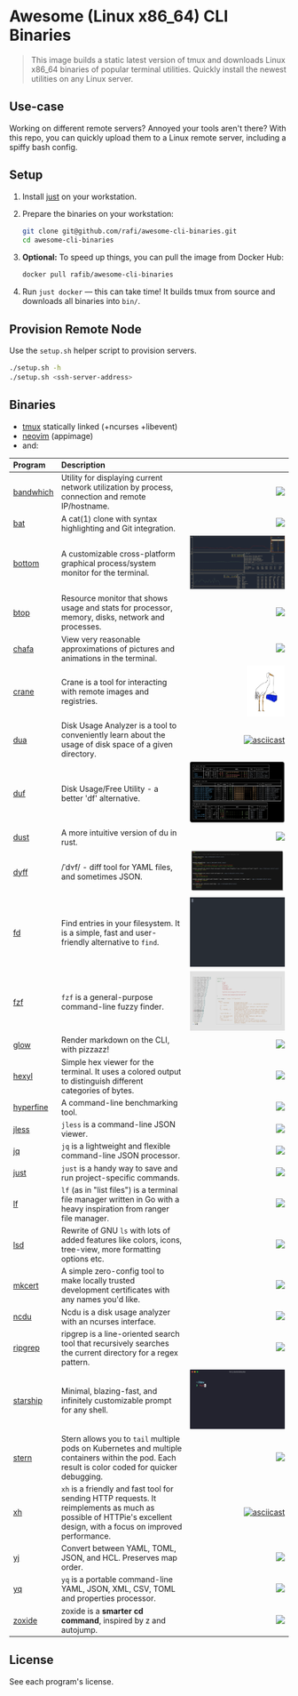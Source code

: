 # Awesome (Linux x86_64) CLI Binaries

> This image builds a static latest version of tmux and downloads Linux x86_64
> binaries of popular terminal utilities. Quickly install the newest utilities
> on any Linux server.

## Use-case

Working on different remote servers? Annoyed your tools aren't there? With
this repo, you can quickly upload them to a Linux remote server, including
a spiffy bash config.

## Setup

1. Install [just](https://github.com/casey/just) on your workstation.

1. Prepare the binaries on your workstation:

    ```sh
    git clone git@github.com/rafi/awesome-cli-binaries.git
    cd awesome-cli-binaries
    ```

1. **Optional:** To speed up things, you can pull the image from Docker Hub:

    ```sh
    docker pull rafib/awesome-cli-binaries
    ```

1. Run `just docker` — this can take time! It builds tmux from source and
   downloads all binaries into `bin/`.

## Provision Remote Node

Use the `setup.sh` helper script to provision servers.

```sh
./setup.sh -h
./setup.sh <ssh-server-address>
```

## Binaries

- [tmux] statically linked (+ncurses +libevent)
- [neovim] (appimage)
- and:

| Program       | Description   |             |
|:------------- |:------------- | -----------:|
| [bandwhich]   | Utility for displaying current network utilization by process, connection and remote IP/hostname. | <img src="https://raw.githubusercontent.com/imsnif/bandwhich/main/demo.gif" /> |
| [bat]         | A cat(1) clone with syntax highlighting and Git integration. | <img src="https://imgur.com/rGsdnDe.png" /> |
| [bottom]      | A customizable cross-platform graphical process/system monitor for the terminal. | <img src="https://raw.githubusercontent.com/ClementTsang/bottom/master/assets/demo.gif" /> |
| [btop]        | Resource monitor that shows usage and stats for processor, memory, disks, network and processes. | <img src="https://raw.githubusercontent.com/aristocratos/btop/main/Img/normal.png" /> |
| [chafa]       | View very reasonable approximations of pictures and animations in the terminal. | <img src="https://hpjansson.org/chafa/gallery/maru-geneve-240-rgb.png" width="60%" /> |
| [crane]       | Crane is a tool for interacting with remote images and registries. | <img src="https://raw.githubusercontent.com/google/go-containerregistry/main/images/crane.png" width="40%" /> |
| [dua]         | Disk Usage Analyzer is a tool to conveniently learn about the usage of disk space of a given directory. | [![asciicast](https://asciinema.org/a/316444.svg)](https://asciinema.org/a/316444) |
| [duf]         | Disk Usage/Free Utility - a better 'df' alternative. | <img src="https://raw.githubusercontent.com/muesli/duf/master/duf.png" /> |
| [dust]        | A more intuitive version of du in rust. | <img src="https://raw.githubusercontent.com/bootandy/dust/master/media/snap.png" /> |
| [dyff]        | /ˈdʏf/ - diff tool for YAML files, and sometimes JSON. | <img src="https://raw.githubusercontent.com/homeport/dyff/main/.docs/dyff-between-kubectl-diff.png" /> |
| [fd]          | Find entries in your filesystem. It is a simple, fast and user-friendly alternative to `find`. | <img src="https://raw.githubusercontent.com/sharkdp/fd/master/doc/screencast.svg" /> |
| [fzf]         | `fzf` is a general-purpose command-line fuzzy finder. | <img src="https://raw.githubusercontent.com/junegunn/i/master/fzf-preview.png" /> |
| [glow]        | Render markdown on the CLI, with pizzazz! | <img src="https://stuff.charm.sh/glow/glow-1.3-trailer-github.gif" /> |
| [hexyl]       | Simple hex viewer for the terminal. It uses a colored output to distinguish different categories of bytes. | <img src="https://i.imgur.com/MWO9uSL.png" /> |
| [hyperfine]   | A command-line benchmarking tool. | <img src="https://i.imgur.com/z19OYxE.gif" /> |
| [jless]       | `jless` is a command-line JSON viewer. | <img src="https://jless.io/assets/jless-recording.gif" /> |
| [jq]          | `jq` is a lightweight and flexible command-line JSON processor. | <img src="https://stedolan.github.io/jq/jq.png" width="40%" /> |
| [just]        | `just` is a handy way to save and run project-specific commands. | <img src="https://raw.githubusercontent.com/casey/just/master/screenshot.png" /> |
| [lf]          | `lf` (as in "list files") is a terminal file manager written in Go with a heavy inspiration from ranger file manager. | <img src="http://i.imgur.com/p95xzUj.png" /> |
| [lsd]         | Rewrite of GNU `ls` with lots of added features like colors, icons, tree-view, more formatting options etc. | <img src="https://raw.githubusercontent.com/Peltoche/lsd/assets/screen_lsd.png" /> |
| [mkcert]      | A simple zero-config tool to make locally trusted development certificates with any names you'd like. | <img src="https://user-images.githubusercontent.com/1225294/51066373-96d4aa80-15be-11e9-91e2-f4e44a3a4458.png" /> |
| [ncdu]        | Ncdu is a disk usage analyzer with an ncurses interface. | <img src="https://dev.yorhel.nl/img/ncdudone-2.png" /> |
| [ripgrep]     | ripgrep is a line-oriented search tool that recursively searches the current directory for a regex pattern. | <img src="https://burntsushi.net/stuff/ripgrep1.png" /> |
| [starship]    | Minimal, blazing-fast, and infinitely customizable prompt for any shell. | <img src="https://raw.githubusercontent.com/starship/starship/master/media/demo.gif" /> |
| [stern]       | Stern allows you to `tail` multiple pods on Kubernetes and multiple containers within the pod. Each result is color coded for quicker debugging. | <img src="https://i0.wp.com/blog.knoldus.com/wp-content/uploads/2021/01/image.png?ssl=1" /> |
| [xh]          | `xh` is a friendly and fast tool for sending HTTP requests. It reimplements as much as possible of HTTPie's excellent design, with a focus on improved performance. | [![asciicast](https://raw.githubusercontent.com/ducaale/xh/master/assets/xh-demo.gif)](https://asciinema.org/a/475190) |
| [yj]          | Convert between YAML, TOML, JSON, and HCL. Preserves map order. | <img src="https://raw.githubusercontent.com/sclevine/yj/main/logo.png" width="30%" /> |
| [yq]          | `yq` is a portable command-line YAML, JSON, XML, CSV, TOML and properties processor. | <img src="https://miro.medium.com/v2/resize:fit:640/1*gsqh7A_ivvZM5ht66hx3Xw.png" /> |
| [zoxide]      | zoxide is a **smarter cd command**, inspired by z and autojump. | <img src="https://raw.githubusercontent.com/ajeetdsouza/zoxide/main/contrib/tutorial.webp" /> |

## License

See each program's license.

[bandwhich]: https://github.com/imsnif/bandwhich
[bat]: https://github.com/sharkdp/bat
[bottom]: https://github.com/ClementTsang/bottom
[btop]: https://github.com/aristocratos/btop
[chafa]: https://hpjansson.org/chafa
[crane]: https://github.com/google/go-containerregistry
[dua]: https://github.com/Byron/dua-cli
[duf]: https://github.com/muesli/duf
[dust]: https://github.com/bootandy/dust
[dyff]: https://github.com/homeport/dyff
[fd]: https://github.com/sharkdp/fd
[fzf]: https://github.com/junegunn/fzf
[glow]: https://github.com/charmbracelet/glow
[hexyl]: https://github.com/sharkdp/hexyl
[hyperfine]: https://github.com/sharkdp/hyperfine
[jless]: https://github.com/PaulJuliusMartinez/jless
[jq]: https://github.com/stedolan/jq
[just]: https://github.com/casey/just
[lf]: https://github.com/gokcehan/lf
[lsd]: https://github.com/lsd-rs/lsd
[mkcert]: https://github.com/FiloSottile/mkcert
[ncdu]: https://dev.yorhel.nl/ncdu
[neovim]: https://github.com/neovim/neovim
[ripgrep]: https://github.com/BurntSushi/ripgrep
[starship]: https://github.com/starship/starship
[stern]: https://github.com/stern/stern
[tmux]: https://github.com/tmux/tmux
[xh]: https://github.com/ducaale/xh
[yj]: https://github.com/sclevine/yj
[yq]: https://github.com/mikefarah/yq
[zoxide]: https://github.com/ajeetdsouza/zoxide
